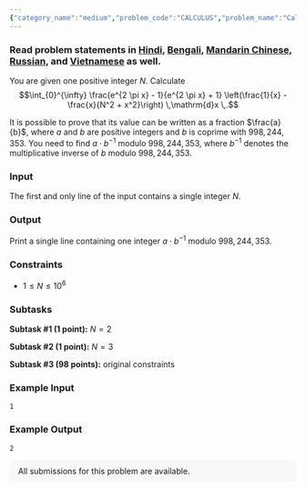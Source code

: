 ```yaml
---
{"category_name":"medium","problem_code":"CALCULUS","problem_name":"Calculus","problemComponents":{"constraints":"","constraintsState":false,"subtasks":"","subtasksState":false,"inputFormat":"","inputFormatState":false,"outputFormat":"","outputFormatState":false,"sampleTestCases":{"0":{"id":1,"input":1,"output":2,"explanation":"","isDeleted":false}}},"video_editorial_url":"https://youtu.be/qeQQykj5tAg","languages_supported":{"0":"CPP14","1":"C","2":"JAVA","3":"PYTH 3.6","4":"CPP17","5":"PYTH","6":"PYP3","7":"CS2","8":"ADA","9":"PYPY","10":"TEXT","11":"PAS fpc","12":"NODEJS","13":"RUBY","14":"PHP","15":"GO","16":"HASK","17":"TCL","18":"PERL","19":"SCALA","20":"LUA","21":"kotlin","22":"BASH","23":"JS","24":"LISP sbcl","25":"rust","26":"PAS gpc","27":"BF","28":"CLOJ","29":"R","30":"D","31":"CAML","32":"FORT","33":"ASM","34":"swift","35":"FS","36":"WSPC","37":"LISP clisp","38":"SQL","39":"SCM guile","40":"PERL6","41":"ERL","42":"CLPS","43":"ICK","44":"NICE","45":"PRLG","46":"ICON","47":"COB","48":"SCM chicken","49":"PIKE","50":"SCM qobi","51":"ST","52":"SQLQ","53":"NEM"},"max_timelimit":1,"source_sizelimit":50000,"problem_author":"ildar_adm","problem_tester":"","date_added":"29-11-2020","tags":{"0":"dec20","1":"ildar_adm","2":"integral","3":"math","4":"medium"},"problem_difficulty_level":"Medium","best_tag":"","editorial_url":"https://discuss.codechef.com/problems/CALCULUS","time":{"view_start_date":1104528600,"submit_start_date":1104528600,"visible_start_date":1104528600,"end_date":1735669800},"is_direct_submittable":false,"problemDiscussURL":"https://discuss.codechef.com/search?q=CALCULUS","is_proctored":false,"visitedContests":{},"layout":"problem"}
---
```

### Read problem statements in [Hindi](https://www.codechef.com/download/translated/DEC20/hindi/CALCULUS.pdf), [Bengali](https://www.codechef.com/download/translated/DEC20/bengali/CALCULUS.pdf), [Mandarin Chinese](https://www.codechef.com/download/translated/DEC20/mandarin/CALCULUS.pdf), [Russian](https://www.codechef.com/download/translated/DEC20/russian/CALCULUS.pdf), and [Vietnamese](https://www.codechef.com/download/translated/DEC20/vietnamese/CALCULUS.pdf) as well.

You are given one positive integer $N$. Calculate
$$\int_{0}^{\infty} \frac{e^{2 \pi x} - 1}{e^{2 \pi x} + 1} \left(\frac{1}{x} - \frac{x}{N^2 + x^2}\right) \,\mathrm{d}x \,.$$

It is possible to prove that its value can be written as a fraction $\frac{a}{b}$, where $a$ and $b$ are positive integers and $b$ is coprime with $998,244,353$. You need to find $a \cdot b^{-1}$ modulo $998,244,353$, where $b^{-1}$ denotes the multiplicative inverse of $b$ modulo $998,244,353$.

### Input
The first and only line of the input contains a single integer $N$.

### Output
Print a single line containing one integer $a \cdot b^{-1}$ modulo $998,244,353$.

### Constraints 
- $1 \le N \le 10^6$

### Subtasks
**Subtask #1 (1 point):** $N = 2$

**Subtask #2 (1 point):** $N = 3$

**Subtask #3 (98 points):** original constraints

### Example Input
```
1
```

### Example Output
```
2
```

<aside style='background: #f8f8f8;padding: 10px 15px;'><div>All submissions for this problem are available.</div></aside>